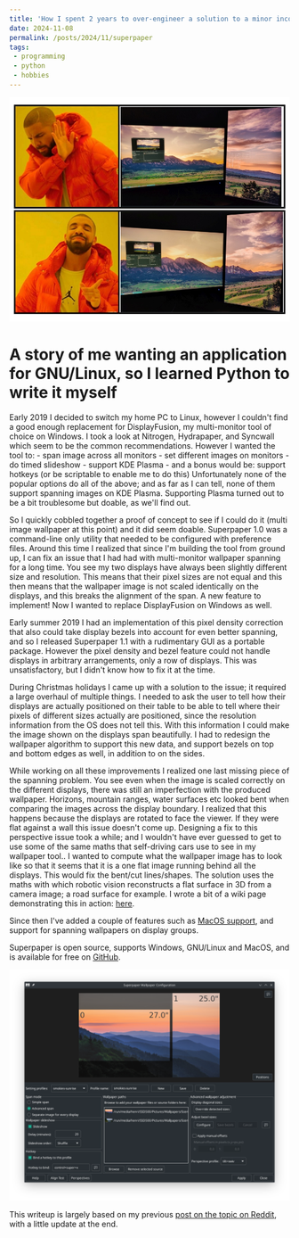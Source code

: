 ```yaml
---
title: 'How I spent 2 years to over-engineer a solution to a minor inconvenience'
date: 2024-11-08
permalink: /posts/2024/11/superpaper
tags:
 - programming
 - python
 - hobbies
---
```


<img src='/images/superpaper-drake-no-yes.jpg'>

A story of me wanting an application for GNU/Linux, so I learned Python to write it myself
======
Early 2019 I decided to switch my home PC to Linux, however I couldn't find a good enough replacement for DisplayFusion, my multi-monitor tool of choice on Windows. I took a look at Nitrogen, Hydrapaper, and Syncwall which seem to be the common recommendations. However I wanted the tool to:
    - span image across all monitors
    - set different images on monitors
    - do timed slideshow
    - support KDE Plasma
    - and a bonus would be: support hotkeys (or be scriptable to enable me to do this)
Unfortunately none of the popular options do all of the above; and as far as I can tell, none of them support spanning images on KDE Plasma. Supporting Plasma turned out to be a bit troublesome but doable, as we'll find out.

So I quickly cobbled together a proof of concept to see if I could do it (multi image wallpaper at this point) and it did seem doable. Superpaper 1.0 was a command-line only utility that needed to be configured with preference files. Around this time I realized that since I'm building the tool from ground up, I can fix an issue that I had had with multi-monitor wallpaper spanning for a long time. You see my two displays have always been slightly different size and resolution. This means that their pixel sizes are not equal and this then means that the wallpaper image is not scaled identically on the displays, and this breaks the alignment of the span. A new feature to implement! Now I wanted to replace DisplayFusion on Windows as well.

Early summer 2019 I had an implementation of this pixel density correction that also could take display bezels into account for even better spanning, and so I released Superpaper 1.1 with a rudimentary GUI as a portable package. However the pixel density and bezel feature could not handle displays in arbitrary arrangements, only a row of displays. This was unsatisfactory, but I didn't know how to fix it at the time.

During Christmas holidays I came up with a solution to the issue; it required a large overhaul of multiple things. I needed to ask the user to tell how their displays are actually positioned on their table to be able to tell where their pixels of different sizes actually are positioned, since the resolution information from the OS does not tell this. With this information I could make the image shown on the displays span beautifully. I had to redesign the wallpaper algorithm to support this new data, and support bezels on top and bottom edges as well, in addition to on the sides.

While working on all these improvements I realized one last missing piece of the spanning problem. You see even when the image is scaled correctly on the different displays, there was still an imperfection with the produced wallpaper. Horizons, mountain ranges, water surfaces etc looked bent when comparing the images across the display boundary. I realized that this happens because the displays are rotated to face the viewer. If they were flat against a wall this issue doesn't come up. Designing a fix to this perspective issue took a while; and I wouldn't have ever guessed to get to use some of the same maths that self-driving cars use to see in my wallpaper tool.. I wanted to compute what the wallpaper image has to look like so that it seems that it is a one flat image running behind all the displays. This would fix the bent/cut lines/shapes. The solution uses the maths with which robotic vision reconstructs a flat surface in 3D from a camera image; a road surface for example. I wrote a bit of a wiki page demonstrating this in action: [here](https://github.com/hhannine/superpaper/wiki/Wallpaper-spanning-with-advanced-options:-what-the-pixel-density-and-perspective-corrections-are-about). 

Since then I've added a couple of features such as [MacOS support](https://github.com/hhannine/superpaper/releases/tag/v2.2.0), and support for spanning wallpapers on display groups.

Superpaper is open source, supports Windows, GNU/Linux and MacOS, and is available for free on [GitHub](https://github.com/hhannine/superpaper/).

<img src='/images/gui-screenshot.png'>

This writeup is largely based on my previous [post on the topic on Reddit](https://www.reddit.com/r/linux/comments/g6l5lj/superpaper_200_i_wrote_a_multimonitor_wallpaper/), with a little update at the end.
